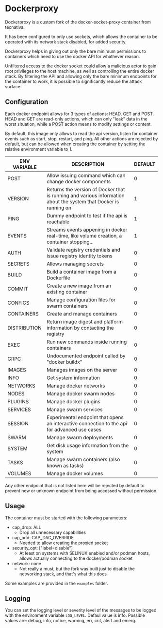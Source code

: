 # Dockerproxy

Dockerproxy is a custom fork of the docker-socket-proxy container from tecnativa.

It has been configured to only use sockets, which allows the container to be operated with 
its network stack disabled, for added security.

Dockerproxy helps in giving out only the bare minimum permissions to containers which need 
to use the docker API for whathever reason.

Unfiltered access to the docker socket could allow a malicious actor to gain root privileges
to the host machine, as well as controlling the entire docker stack.
By filtering the API and allowing only the bare minimum endpoints for the container to work, 
it is possible to significantly reduce the attack surface.

## Configuration

Each docker endpoint allows for 3 types of actions: HEAD, GET and POST.
HEAD and GET are read-only actions, which can only "leak" data in the worst situation, 
while a POST action means to modify settings or content.

By default, this image only allows to read the api version, listen for container events 
such as start, stop, restart, and ping.
All other actions are rejected by default, but can be allowed when creating the container 
by setting the relative environment variable to 1.

| ENV VARIABLE | DESCRIPTION                                                                                                      | DEFAULT |
|--------------|------------------------------------------------------------------------------------------------------------------|---------|
| POST         | Allow issuing command which can change docker components                                                         | 0       |
| VERSION      | Returns the version of Docker that is running and various information about the system that Docker is running on | 1       |
| PING         | Dummy endpoint to test if the api is reachable                                                                   | 1       |
| EVENTS       | Streams events appening in docker real-time, like volume creation, a container stopping...                       | 1       |
| AUTH         | Validate registry credentials and issue registry identity tokens                                                 | 0       |
| SECRETS      | Allows managing secrets                                                                                          | 0       |
| BUILD        | Build a container image from a Dockerfile                                                                        | 0       |
| COMMIT       | Create a new image from an existing container                                                                    | 0       |
| CONFIGS      | Manage configuration files for swarm containers                                                                  | 0       |
| CONTAINERS   | Create and manage containers                                                                                     | 0       |
| DISTRIBUTION | Return image digest and platform information by contacting the registry                                          | 0       |
| EXEC         | Run new commands inside running containers                                                                       | 0       |
| GRPC         | Undocumented endpoint called by "docker buildx"                                                                  | 0       |
| IMAGES       | Manages images on the server                                                                                     | 0       |
| INFO         | Get system information                                                                                           | 0       |
| NETWORKS     | Manage docker networks                                                                                           | 0       |
| NODES        | Manage docker swarm nodes                                                                                        | 0       |
| PLUGINS      | Manage docker plugins                                                                                            | 0       |
| SERVICES     | Manage swarm services                                                                                            | 0       |
| SESSION      | Experimental endpoint that opens an interactive connection to the api for advanced use cases                     | 0       |
| SWARM        | Manage swarm deployments                                                                                         | 0       |
| SYSTEM       | Get disk usage information from the system                                                                       | 0       |
| TASKS        | Manage swarm containers (also known as tasks)                                                                    | 0       |
| VOLUMES      | Manage docker volumes                                                                                            | 0       |

Any other endpoint that is not listed here will be rejected by default to prevent new or unknown endpoint from being accessed without permission.

## Usage

The container must be started with the following parameters:
- cap_drop: ALL
  - Drop all unnecessary capabilities
- cap_add:  CAP_DAC_OVERRIDE
  - Needed to allow creating the proxied socket
- security_opt: ["label=disable"]
  - At least on systems with SELINUX enabled and/or podman hosts, allows actually connecting to the docker/podman socket
- network: none
  - Not really a must, but the fork was built just to disable the networking stack, and that's what this does

Some examples are provided in the ```examples``` folder.

## Logging

You can set the logging level or severity level of the messages to be logged with the
environment variable `LOG_LEVEL`. Defaul value is info. Possible values are: debug,
info, notice, warning, err, crit, alert and emerg.
